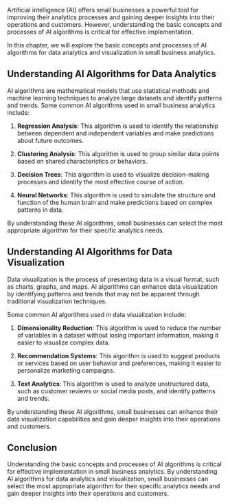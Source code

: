 
Artificial intelligence (AI) offers small businesses a powerful tool for improving their analytics processes and gaining deeper insights into their operations and customers. However, understanding the basic concepts and processes of AI algorithms is critical for effective implementation.

In this chapter, we will explore the basic concepts and processes of AI algorithms for data analytics and visualization in small business analytics.

Understanding AI Algorithms for Data Analytics
----------------------------------------------

AI algorithms are mathematical models that use statistical methods and machine learning techniques to analyze large datasets and identify patterns and trends. Some common AI algorithms used in small business analytics include:

1. **Regression Analysis**: This algorithm is used to identify the relationship between dependent and independent variables and make predictions about future outcomes.

2. **Clustering Analysis**: This algorithm is used to group similar data points based on shared characteristics or behaviors.

3. **Decision Trees**: This algorithm is used to visualize decision-making processes and identify the most effective course of action.

4. **Neural Networks**: This algorithm is used to simulate the structure and function of the human brain and make predictions based on complex patterns in data.

By understanding these AI algorithms, small businesses can select the most appropriate algorithm for their specific analytics needs.

Understanding AI Algorithms for Data Visualization
--------------------------------------------------

Data visualization is the process of presenting data in a visual format, such as charts, graphs, and maps. AI algorithms can enhance data visualization by identifying patterns and trends that may not be apparent through traditional visualization techniques.

Some common AI algorithms used in data visualization include:

1. **Dimensionality Reduction**: This algorithm is used to reduce the number of variables in a dataset without losing important information, making it easier to visualize complex data.

2. **Recommendation Systems**: This algorithm is used to suggest products or services based on user behavior and preferences, making it easier to personalize marketing campaigns.

3. **Text Analytics**: This algorithm is used to analyze unstructured data, such as customer reviews or social media posts, and identify patterns and trends.

By understanding these AI algorithms, small businesses can enhance their data visualization capabilities and gain deeper insights into their operations and customers.

Conclusion
----------

Understanding the basic concepts and processes of AI algorithms is critical for effective implementation in small business analytics. By understanding AI algorithms for data analytics and visualization, small businesses can select the most appropriate algorithm for their specific analytics needs and gain deeper insights into their operations and customers.
